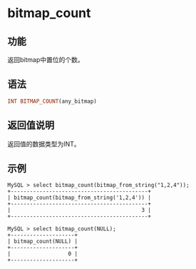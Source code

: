 # bitmap_count

## 功能

返回bitmap中置位的个数。

## 语法

```Haskell
INT BITMAP_COUNT(any_bitmap)
```

## 返回值说明

返回值的数据类型为INT。

## 示例

```Plain Text
MySQL > select bitmap_count(bitmap_from_string("1,2,4"));
+-------------------------------------------+
| bitmap_count(bitmap_from_string('1,2,4')) |
+-------------------------------------------+
|                                         3 |
+-------------------------------------------+

MySQL > select bitmap_count(NULL);
+--------------------+
| bitmap_count(NULL) |
+--------------------+
|                  0 |
+--------------------+
```
